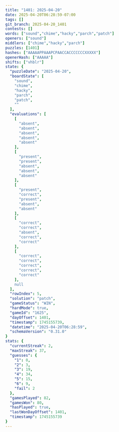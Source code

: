 ```yaml
---
title: "1401: 2025-04-20"
date: 2025-04-20T06:28:59-07:00
tags: []
git_branch: 2025-04-20_1401
contests: []
words: ["sound","chime","hacky","parch","patch"]
openers: ["sound"]
middlers: ["chime","hacky","parch"]
puzzles: [1401]
hashes: ["AAAAAPPAAAPCPAACCACCCCCCCXXXXX"]
openerHash: ["AAAAA"]
shifts: ["vhblr"]
state: {
  "puzzleDate": "2025-04-20",
  "boardState": [
    "sound",
    "chime",
    "hacky",
    "parch",
    "patch",
    ""
  ],
  "evaluations": [
    [
      "absent",
      "absent",
      "absent",
      "absent",
      "absent"
    ],
    [
      "present",
      "present",
      "absent",
      "absent",
      "absent"
    ],
    [
      "present",
      "correct",
      "present",
      "absent",
      "absent"
    ],
    [
      "correct",
      "correct",
      "absent",
      "correct",
      "correct"
    ],
    [
      "correct",
      "correct",
      "correct",
      "correct",
      "correct"
    ],
    null
  ],
  "rowIndex": 5,
  "solution": "patch",
  "gameStatus": "WIN",
  "hardMode": true,
  "gameId": "1625",
  "dayOffset": 1401,
  "timestamp": 1745155739,
  "datetime": "2025-04-20T06:28:59",
  "schemaVersion": "0.31.0"
}
stats: {
  "currentStreak": 2,
  "maxStreak": 37,
  "guesses": {
    "1": 0,
    "2": 3,
    "3": 19,
    "4": 34,
    "5": 15,
    "6": 9,
    "fail": 2
  },
  "gamesPlayed": 82,
  "gamesWon": 80,
  "hasPlayed": true,
  "lastWonDayOffset": 1401,
  "timestamp": 1745155739
}
---
```

<!-- more -->

